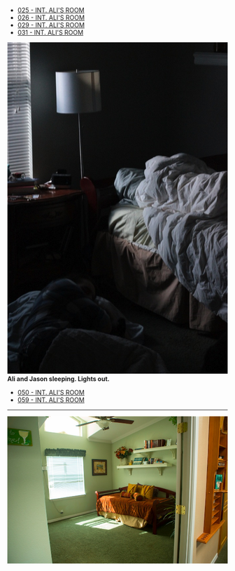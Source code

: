 

* [025 - INT. ALI'S ROOM](025-INT.AlisRoom-TIMESKIP.md)
* [026 - INT. ALI'S ROOM](026-INT.AlisRoom.md)
* [029 - INT. ALI'S ROOM](029-INT.AlisRoom.md)
* [031 - INT. ALI'S ROOM](031-INT.AlisRoom.md)

![sleeping][]
**Ali and Jason sleeping. Lights out.**

* [050 - INT. ALI'S ROOM](050-INT.AlisRoom.md)
* [059 - INT. ALI'S ROOM](059-INT.AlisRoom.md)

----

![prepro][]

[prepro]: images/AnnasRoomPrePro2.JPG
[sleeping]: images/JasonAnnaSleeping.JPG